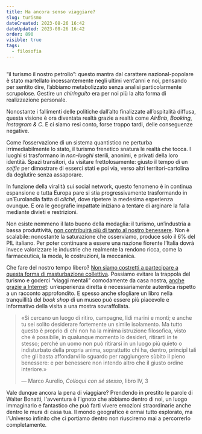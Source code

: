 ```yaml
---
title: Ha ancora senso viaggiare?
slug: turismo
dateCreated: 2023-08-26 16:42
dateUpdated: 2023-08-26 16:42
order: 890
visible: true
tags:
  - filosofia
---
```


##

<span class="newthought">“il turismo</span> il nostro petrolio”: questo mantra dal carattere nazional-popolare è stato martellato incessantemente negli ultimi vent’anni e noi, pensando per sentito dire, l’abbiamo metabolizzato senza analisi particolarmente scrupolose. Gestire un _chiringuito_ era per noi più la alta forma di realizzazione personale.

Nonostante i fallimenti delle politiche dall’alto finalizzate all’ospitalità diffusa, questa visione è ora diventata realtà grazie a realtà come _AirBnb_, _Booking_, _Instagram & C_. E ci siamo resi conto, forse troppo tardi, delle conseguenze negative.

Come l’osservazione di un sistema quantistico ne perturba irrimediabilmente lo stato, il turismo frenetico snatura le realtà che tocca. I luoghi si trasformano in _non-luoghi_ sterili, anonimi, e privati della loro identità. Spazi transitori, da visitare frettolosamente: giusto il tempo di un _selfie_ per dimostrare di esserci stati e poi via, verso altri territori-cartolina da deglutire senza assaporare.

In funzione della viralità sui social network, questo fenomeno è in continua espansione e tutta Europa pare si stia progressivamente trasformando in un’Eurolandia fatta di _cliché_, dove ripetere la medesima esperienza ovunque. E ora le geografie impattate iniziano a tentare di arginare la falla mediante divieti e restrizioni.

Non esiste nemmeno il lato buono della medaglia: il turismo, un’industria a bassa produttività, [non contribuirà più di tanto al nostro benessere](/notes/progresso/). Non è scalabile: nonostante la saturazione che osserviamo, produce solo il 6% del PIL italiano. Per poter continuare a essere una nazione fiorente l’Italia dovrà invece valorizzare le industrie che realmente la rendono ricca, come la farmaceutica, la moda, le costruzioni, la meccanica.

Che fare del nostro tempo libero? [Non siamo costretti a partecipare a questa forma di masturbazione collettiva](/notes/introspezione/). Possiamo evitare la trappola del turismo e goderci “viaggi mentali” comodamente da casa nostra, [anche grazie a Internet](/notes/internet/): un’esperienza diretta è necessariamente autentica rispetto a un racconto approfondito. E spesso anche sfogliare un libro nella tranquillità del _book shop_ di un museo può essere più piacevole e informativo della visita a una mostra sovraffollata.

<div class='epigraph'>

> «Si cercano un luogo di ritiro, campagne, lidi marini e monti; e anche tu sei solito desiderare fortemente un simile isolamento. Ma tutto questo è proprio di chi non ha la minima istruzione filosofica, visto che è possibile, in qualunque momento lo desideri, ritirarti in te stesso; perché un uomo non può ritirarsi in un luogo più quieto o indisturbato della propria anima, soprattutto chi ha, dentro, principî tali che gli basta affondarvi lo sguardo per raggiungere sùbito il pieno benessere: e per benessere non intendo altro che il giusto ordine interiore.» <footer> — Marco Aurelio, _Colloqui con sé stesso_, libro IV, 3</footer>

</div>

Vale dunque ancora la pena di viaggiare? Prendendo in prestito le parole di Walter Bonatti, l'avventura è l’ignoto che abbiamo dentro di noi, un luogo immaginario e fantastico che può farti vivere emozioni straordinarie anche dentro le mura di casa tua. Il mondo geografico è ormai tutto esplorato, ma l'Universo infinito che ci portiamo dentro non riusciremo mai a percorrerlo completamente.
